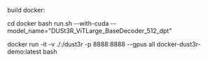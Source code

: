 build docker:

cd docker
bash run.sh --with-cuda --model_name="DUSt3R_ViTLarge_BaseDecoder_512_dpt"


docker run -it -v ./:/dust3r -p 8888:8888 --gpus all docker-dust3r-demo:latest bash